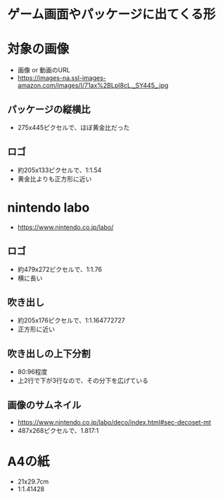 # ゲーム画面やパッケージに出てくる形

# 対象の画像
- 画像 or 動画のURL
- https://images-na.ssl-images-amazon.com/images/I/71ax%2BLpI8cL._SY445_.jpg

## パッケージの縦横比
- 275x445ピクセルで、ほぼ黄金比だった

## ロゴ
- 約205x133ピクセルで、1:1.54
- 黄金比よりも正方形に近い

# nintendo labo
- https://www.nintendo.co.jp/labo/

## ロゴ
- 約479x272ピクセルで、1:1.76
- 横に長い

## 吹き出し
- 約205x176ピクセルで、1:1.164772727
- 正方形に近い

## 吹き出しの上下分割
- 80:96程度
- 上2行で下が3行なので、その分下を広げている

## 画像のサムネイル
- https://www.nintendo.co.jp/labo/deco/index.html#sec-decoset-mt
- 487x268ピクセルで、1.817:1

# A4の紙
- 21x29.7cm
- 1:1.41428 





